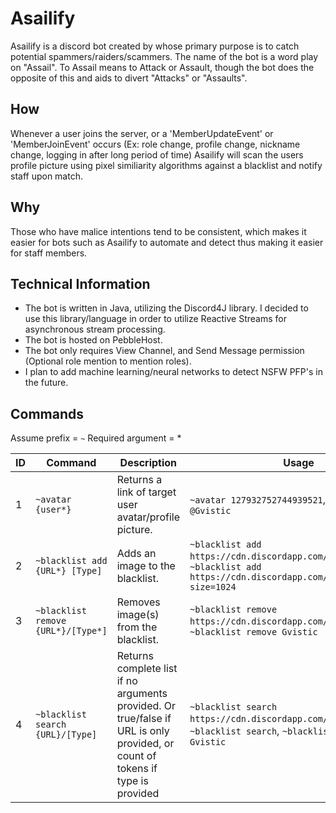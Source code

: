 # Asailify

Asailify is a discord bot created by whose primary purpose is to catch potential spammers/raiders/scammers. 
The name of the bot is a word play on "Assail". To Assail means to Attack or Assault, though the bot does the opposite of this
and aids to divert "Attacks" or "Assaults".

## How

Whenever a user joins the server, or a 'MemberUpdateEvent' or 'MemberJoinEvent' occurs (Ex: role change, profile change, nickname change, logging in after long period of time)
Asailify will scan the users profile picture using pixel similiarity algorithms against a blacklist and notify staff upon match. 

## Why

Those who have malice intentions tend to be consistent, which makes it easier for bots such as Asailify to automate and detect thus making it easier for staff members.

## Technical Information

- The bot is written in Java, utilizing the Discord4J library. I decided to use this library/language in order to utilize Reactive Streams for asynchronous stream processing.
- The bot is hosted on PebbleHost.
- The bot only requires View Channel, and Send Message permission (Optional role mention to mention roles).
- I plan to add machine learning/neural networks to detect NSFW PFP's in the future.

## Commands

Assume prefix = `~`
Required argument = *

| ID | Command | Description | Usage |
|--|------|-------------|-------|
| 1 | `~avatar {user*}` | Returns a link of target user avatar/profile picture. | `~avatar 127932752744939521`, `~avatar @Gvistic` |
| 2 | `~blacklist add {URL*} [Type]` | Adds an image to the blacklist. | `~blacklist add https://cdn.discordapp.com/....png Gvistic`, `~blacklist add https://cdn.discordapp.com/....webp?size=1024` |
| 3 | `~blacklist remove {URL*}/[Type*]` | Removes image(s) from the blacklist. | `~blacklist remove https://cdn.discordapp.com/avatars/....png`, `~blacklist remove Gvistic` |
| 4 | `~blacklist search {URL}/[Type]` | Returns complete list if no arguments provided. Or true/false if URL is only provided, or count of tokens if type is provided | `~blacklist search https://cdn.discordapp.com/....png`, `~blacklist search`, `~blacklist search Gvistic` |
